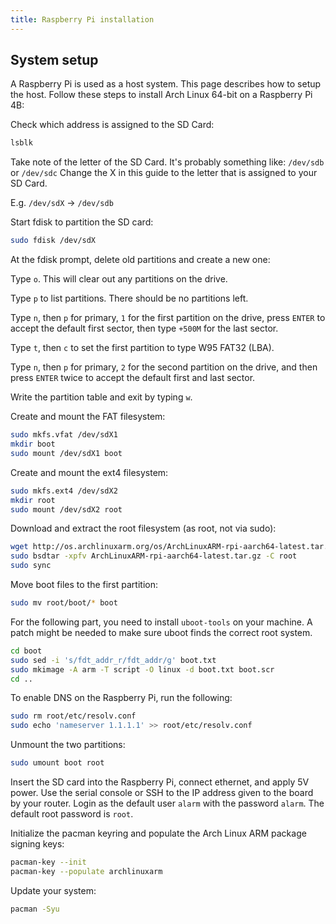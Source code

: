 ```yaml
---
title: Raspberry Pi installation
---
```


## System setup

A Raspberry Pi is used as a host system. This page describes how to setup the host.
Follow these steps to install Arch Linux 64-bit on a Raspberry Pi 4B:

Check which address is assigned to the SD Card:
```bash
lsblk
```

Take note of the letter of the SD Card. It's probably something like: `/dev/sdb` or `/dev/sdc`
Change the X in this guide to the letter that is assigned to your SD Card.

E.g.  `/dev/sdX` -> `/dev/sdb`

Start fdisk to partition the SD card:
```bash
sudo fdisk /dev/sdX
```

At the fdisk prompt, delete old partitions and create a new one:

Type `o`. This will clear out any partitions on the drive.

Type `p` to list partitions. There should be no partitions left.

Type `n`, then `p` for primary, `1` for the first partition on the drive, press `ENTER` to accept the default first sector, then type `+500M` for the last sector.

Type `t`, then `c` to set the first partition to type W95 FAT32 (LBA).

Type `n`, then `p` for primary, `2` for the second partition on the drive, and then press `ENTER` twice to accept the default first and last sector.

Write the partition table and exit by typing `w`.

Create and mount the FAT filesystem:

```bash
sudo mkfs.vfat /dev/sdX1
mkdir boot
sudo mount /dev/sdX1 boot
```

Create and mount the ext4 filesystem:

```bash
sudo mkfs.ext4 /dev/sdX2
mkdir root
sudo mount /dev/sdX2 root
```

Download and extract the root filesystem (as root, not via sudo):
```bash
wget http://os.archlinuxarm.org/os/ArchLinuxARM-rpi-aarch64-latest.tar.gz
sudo bsdtar -xpfv ArchLinuxARM-rpi-aarch64-latest.tar.gz -C root
sudo sync
```

Move boot files to the first partition:

```bash
sudo mv root/boot/* boot
```

For the following part, you need to install `uboot-tools` on your machine. A patch might be needed to make sure uboot finds the correct root system.
```bash
cd boot
sudo sed -i 's/fdt_addr_r/fdt_addr/g' boot.txt
sudo mkimage -A arm -T script -O linux -d boot.txt boot.scr
cd ..
```

To enable DNS on the Raspberry Pi, run the following:
```bash
sudo rm root/etc/resolv.conf
sudo echo 'nameserver 1.1.1.1' >> root/etc/resolv.conf
```


Unmount the two partitions:

```bash
sudo umount boot root
```

Insert the SD card into the Raspberry Pi, connect ethernet, and apply 5V power.
Use the serial console or SSH to the IP address given to the board by your router.
    Login as the default user `alarm` with the password `alarm`.
    The default root password is `root`.

Initialize the pacman keyring and populate the Arch Linux ARM package signing keys:

```bash
pacman-key --init
pacman-key --populate archlinuxarm
```

Update your system:

```bash
pacman -Syu
```